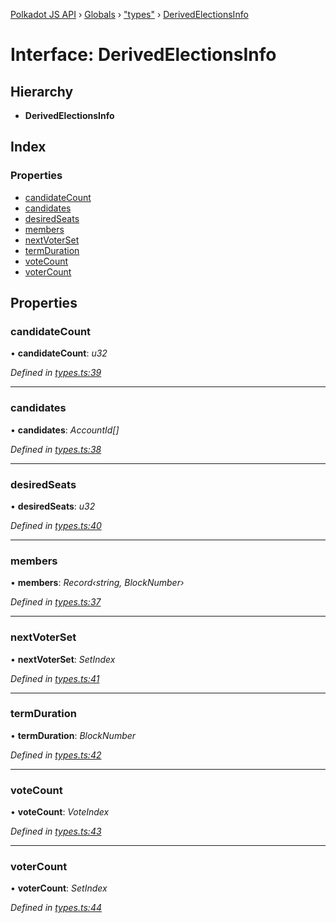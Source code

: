 [Polkadot JS API](../README.md) › [Globals](../globals.md) › ["types"](../modules/_types_.md) › [DerivedElectionsInfo](_types_.derivedelectionsinfo.md)

# Interface: DerivedElectionsInfo

## Hierarchy

* **DerivedElectionsInfo**

## Index

### Properties

* [candidateCount](_types_.derivedelectionsinfo.md#candidatecount)
* [candidates](_types_.derivedelectionsinfo.md#candidates)
* [desiredSeats](_types_.derivedelectionsinfo.md#desiredseats)
* [members](_types_.derivedelectionsinfo.md#members)
* [nextVoterSet](_types_.derivedelectionsinfo.md#nextvoterset)
* [termDuration](_types_.derivedelectionsinfo.md#termduration)
* [voteCount](_types_.derivedelectionsinfo.md#votecount)
* [voterCount](_types_.derivedelectionsinfo.md#votercount)

## Properties

###  candidateCount

• **candidateCount**: *u32*

*Defined in [types.ts:39](https://github.com/polkadot-js/api/blob/26c2774992/packages/api-derive/src/types.ts#L39)*

___

###  candidates

• **candidates**: *AccountId[]*

*Defined in [types.ts:38](https://github.com/polkadot-js/api/blob/26c2774992/packages/api-derive/src/types.ts#L38)*

___

###  desiredSeats

• **desiredSeats**: *u32*

*Defined in [types.ts:40](https://github.com/polkadot-js/api/blob/26c2774992/packages/api-derive/src/types.ts#L40)*

___

###  members

• **members**: *Record‹string, BlockNumber›*

*Defined in [types.ts:37](https://github.com/polkadot-js/api/blob/26c2774992/packages/api-derive/src/types.ts#L37)*

___

###  nextVoterSet

• **nextVoterSet**: *SetIndex*

*Defined in [types.ts:41](https://github.com/polkadot-js/api/blob/26c2774992/packages/api-derive/src/types.ts#L41)*

___

###  termDuration

• **termDuration**: *BlockNumber*

*Defined in [types.ts:42](https://github.com/polkadot-js/api/blob/26c2774992/packages/api-derive/src/types.ts#L42)*

___

###  voteCount

• **voteCount**: *VoteIndex*

*Defined in [types.ts:43](https://github.com/polkadot-js/api/blob/26c2774992/packages/api-derive/src/types.ts#L43)*

___

###  voterCount

• **voterCount**: *SetIndex*

*Defined in [types.ts:44](https://github.com/polkadot-js/api/blob/26c2774992/packages/api-derive/src/types.ts#L44)*
